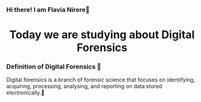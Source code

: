 ### Hi there! I am Flavia Nirere👋
<h1 align="center">
  <b>Today we are studying about Digital Forensics </b>  
</h1>

### Definition of Digital Forensics 👊
<p>Digital forensics is a branch of forensic science that focuses on identifying, acquiring, processing, analysing, and reporting on data stored electronically.🧐</p>
